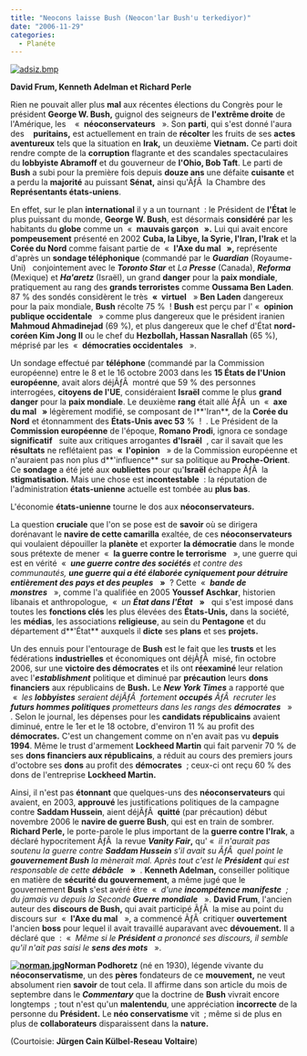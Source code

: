 ```yaml
---
title: "Neocons laisse Bush (Neocon'lar Bush'u terkediyor)"
date: "2006-11-29"
categories: 
  - Planéte
---
```


[![adsiz.bmp](../uploads/2006/11/adsiz.bmp)](http://nezihuzel.net/2006/11/29/neocons-laisse-bush/adsizbmp/ "adsiz.bmp")

**David Frum, Kenneth Adelman et Richard Perle**

Rien ne pouvait aller plus **mal** aux récentes élections du Congrès pour le président **George W. Bush,** guignol des seigneurs de **l'extrême droite** de l'Amérique, les    «  **néoconservateurs**   ». Son **parti**, qui s'est donné l'aura des    **puritains,** est actuellement en train de **récolter** les fruits de ses **actes aventureux** tels que la situation en **Irak,** un deuxième **Vietnam.** Ce parti doit rendre compte de la **corruption** flagrante et des scandales spectaculaires du **lobbyiste Abramoff** et du gouverneur de **l'Ohio, Bob Taft**. Le parti de **Bush** a subi pour la première fois depuis **douze ans** une défaite **cuisante** et a perdu la **majorité** au puissant **Sénat,** ainsi qu'ÃƒÂ  la Chambre des **Représentants états-uniens**.

En effet, sur le plan **international** il y a un tournant  : le Président de **l'État** le plus puissant du monde, **George W. Bush**, est désormais **considéré** par les habitants du **globe** comme un  «  **mauvais garçon   ».** Lui qui avait encore **pompeusement** présenté en 2002 **Cuba, la Libye, la Syrie, l'Iran, l'Irak** et la **Corée du Nord** comme faisant partie de  «  **l'Axe du mal   »,** représente d'après un **sondage téléphonique** (commandé par le _**Guardian**_ (Royaume-Uni)   conjointement avec le _**Toronto Star**_ et _La **Presse**_ (Canada), _**Reforma**_ (Mexique) et _**Ha'aretz**_ (Israël), un grand **danger** pour la **paix mondiale**, pratiquement au rang des **grands terroristes** comme **Oussama Ben Laden**. 87 % des sondés considèrent le très  **«  virtuel**   » **Ben Laden** dangereux pour la paix mondiale, **Bush** récolte 75 %  ! **Bush** est perçu par l' «  **opinion publique occidentale**   » comme plus dangereux que le président iranien **Mahmoud Ahmadinejad** (69 %), et plus dangereux que le chef d'État **nord-coréen Kim Jong** **Il** ou le chef du **Hezbollah, Hassan Nasrallah** (65 %), méprisé par les  «  **démocraties occidentales**   ».

Un sondage effectué par **téléphone** (commandé par la Commission européenne) entre le 8 et le 16 octobre 2003 dans les **15 États de l'Union européenne**, avait alors déjÃƒÂ  montré que 59 % des personnes interrogées, **citoyens de l'UE**, considéraient **Israël** comme le plus **grand danger** pour la **paix mondiale**. Le deuxième **rang** était allé ÃƒÂ  un  «  **axe du mal   »** légèrement modifié, se composant de l**'Iran**, de la **Corée du Nord** et étonnamment des **États-Unis avec 53** %  !  . Le Président de la **Commission européenne** de l'époque, **Romano Prodi**, ignora ce sondage **significatif**   suite aux critiques arrogantes **d'Israël**  , car il savait que les **résultats** ne reflétaient pas  **«  l'opinion**   » de la Commission européenne et n'auraient pas non plus d**'influence** sur sa politique au **Proche-Orient**. Ce **sondage** a été jeté aux **oubliettes** pour qu'**Israël** échappe ÃƒÂ  la **stigmatisation.** Mais une chose est i**ncontestable**  : la réputation de l'administration **états-unienne** actuelle est tombée au **plus bas**.

L'économie **états-unienne** tourne le dos aux **néoconservateurs.**

La question **cruciale** que l'on se pose est de **savoir** où se dirigera dorénavant le **navire de cette camarilla** exaltée, de ces **néoconservateurs** qui voulaient dépouiller la **planète** et exporter **la démocratie** dans le monde sous prétexte de mener  «  **la guerre contre le terrorisme**   », une guerre qui est en vérité  «  _**une guerre contre des sociétés** et contre des communautés, **une guerre qui a été élaborée cyniquement pour détruire entièrement des pays et des peuples**_   **»**  ? Cette  «  _**bande de monstres**_   », comme l'a qualifiée en 2005 **Youssef Aschkar**, historien libanais et anthropologue,  «  _un **État dans l'État**_   **»**   qui s'est imposé dans toutes les **fonctions clés** les plus élevées des **États-Unis,** dans la société, les **médias**, les associations **religieuse**, au sein du **Pentagone** et du département d**'État** auxquels il **dicte** ses **plans** et ses **projets.**

Un des ennuis pour l'entourage de **Bush** est le fait que les **trusts** et les fédérations **industrielles** et économiques ont déjÃƒÂ  misé, fin octobre 2006, sur une **victoire des démocrates** et ils ont **réexaminé** leur relation avec l'_**establishment**_ politique et diminué par **précaution** leurs **dons financiers** aux républicains de **Bush.** Le _**New York Times**_ a rapporté que  «  _les **lobbyistes** seraient déjÃƒÂ  fortement **occupés** ÃƒÂ  recruter les **futurs hommes politiques** prometteurs dans les rangs des **démocrates**_   »   . Selon le journal, les dépenses pour les **candidats républicains** avaient diminué, entre le 1er et le 18 octobre, d'environ 11 % au profit des **démocrates.** C'est un changement comme on n'en avait pas vu **depuis 1994**. Même le trust d'armement **Lockheed Martin** qui fait parvenir 70 % de ses **dons financiers aux républicains**, a réduit au cours des premiers jours d'octobre ses **dons** au profit des **démocrates**  ; ceux-ci ont reçu 60 % des dons de l'entreprise **Lockheed Martin.**

Ainsi, il n'est pas **étonnant** que quelques-uns des **néoconservateurs** qui avaient, en 2003, **approuvé** les justifications politiques de la campagne contre **Saddam Hussein**, aient déjÃƒÂ  **quitté** (par précaution) début novembre 2006 le **navire de guerre Bush**, qui est en train de sombrer. **Richard Perle,** le porte-parole le plus important de la **guerre contre l'Irak**, a déclaré hypocritement ÃƒÂ  la revue **_Vanity Fair_,** qu' «  _il n'aurait pas soutenu la guerre contre **Saddam Hussein** s'il avait su ÃƒÂ  quel point le **gouvernement Bush** la mènerait mal. Après tout c'est le **Président** qui est responsable de cette **débâcle**_   **»**  . **Kenneth Adelman,** conseiller politique en matière de **sécurité du gouvernement**, a même jugé que le gouvernement **Bush** s'est avéré être  «  _d'une **incompétence manifeste**  ; du jamais vu depuis la Seconde **Guerre mondiale**_   ». **David Frum**, l'ancien auteur des **discours de Bush,** qui avait participé ÃƒÂ  la mise au point du discours sur  «  **l'Axe du mal**   », a commencé ÃƒÂ  critiquer **ouvertement** l'ancien **boss** pour lequel il avait travaillé auparavant avec **dévouement.** Il a déclaré que  :  «  _Même si le **Président** a prononcé ses discours, il semble qu'il n'ait pas saisi le **sens des mots**_   ».

**[![norman.jpg](../uploads/2006/11/norman.kucukresim.jpg)](http://nezihuzel.net/2006/11/29/neocons-laisse-bush/adsizbmp/ "adsiz.bmp")Norman Podhoretz** (né en 1930), légende vivante du **néoconservatisme**, un des **pères** fondateurs de ce **mouvement,** ne veut absolument rien **savoir** de tout cela. Il affirme dans son article du mois de septembre dans le _**Commentary**_ que la doctrine de **Bush** vivrait encore longtemps  ; tout n'est qu'un **malentendu**, une appréciation **incorrecte** de la personne du **Président.** Le **néo conservatisme** vit  ; même si de plus en plus de **collaborateurs** disparaissent dans la **nature.**  

(Courtoisie: **Jürgen Cain Külbel-Reseau** **Voltaire**)
